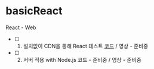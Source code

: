 # basicReact
React - Web

- [ ] 1. 설치없이 CDN을 통해 React 테스트 [코드](https://github.com/doyle-flutter/basicReact/tree/main/reactCdn) / 영상 - 준비중
- [ ] 2. 서버 적용 with Node.js 코드 - 준비중 / 영상 - 준비중
